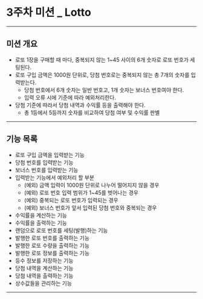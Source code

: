 # 3주차 미션 _ Lotto

----
## 미션 개요
* 로또 1장을 구매할 때 마다, 중복되지 않는 1~45 사이의 6개 숫자로 로또 번호가 세팅된다.
* 로또 구입 금액은 1000원 단위로, 당첨 번호로는 중복되지 않는 총 7개의 숫자를 입력받는다. 
  * 당첨 번호에서 6개 숫자는 일반 번호고, 1개 숫자는 보너스 번호여야 한다.
  * 입력 오류 시에 기준에 따라 예외처리한다.
* 당첨 기준에 따라서 당첨 내역과 수익률 등을 출력해야 한다.
  * 총 1등에서 5등까지 숫자를 비교하여 당첨 여부 및 수익률 판별
----
## 기능 목록
* 로또 구입 금액을 입력받는 기능
* 당첨 번호를 입력받는 기능
* 보너스 번호를 입력받는 기능
* 입력받는 기능에서 예외처리 할 부분
  * (예외) 금액 입력이 1000원 단위로 나누어 떨어지지 않을 경우
  * (예외) 로또 번호 입력 범위가 1~45를 벗어나는 경우
  * (예외) 중복되는 로또 번호가 입력되는 경우
  * (예외) 보너스 번호가 앞서 입력된 당첨 번호와 중복되는 경우
* 수익률을 계산하는 기능 
* 수익률을 출력하는 기능
* 랜덤으로 로또 번호를 세팅(발행)하는 기능
* 발행한 로또 번호를 출력하는 기능
* 발행한 로또 수량을 출력하는 기능
* 발행한 로또 정보를 출력하는 기능
* 등수 정보를 저장하는 기능
* 당첨 내역을 계산하는 기능
* 당첨 내역을 출력하는 기능
* 상수값들을 관리하는 기능
----


